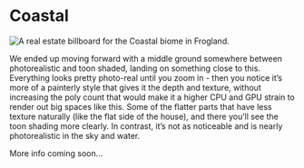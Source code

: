 # Coastal

![A real estate billboard for the Coastal biome in Frogland. ](https://imgur.com/5SCKcwU.jpg)

We ended up moving forward with a middle ground somewhere between photorealistic and toon shaded, landing on something close to this. Everything looks pretty photo-real until you zoom in - then you notice it’s more of a painterly style that gives it the depth and texture, without increasing the poly count that would make it a higher CPU and GPU strain to render out big spaces like this. Some of the flatter parts that have less texture naturally (like the flat side of the house), and there you’ll see the toon shading more clearly. In contrast, it’s not as noticeable and is nearly photorealistic in the sky and water.

More info coming soon...
